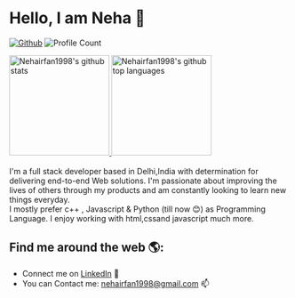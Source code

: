 # Hello, I am Neha 👋
[![Github](https://img.shields.io/github/followers/Nehairfan1998?label=Follow&style=social)](https://github.com/HUSS41N)
![Profile Count](https://komarev.com/ghpvc/?username=Nehairfan1998) 


<a href="https://github.com/HUSS41N">
  <img height="180em" src="https://github-readme-stats.vercel.app/api?username=Nehairfan1998&show_icons=true&theme=merko&count_private=true" alt="Nehairfan1998's github stats" />
  <img height="180em" src="https://github-readme-stats.vercel.app/api/top-langs/?username=Nehairfan1998&theme=merko&layout=compact" alt="Nehairfan1998's github top languages" />
</a>
<br/>
<br/>
I'm a full stack developer based in Delhi,India with determination for delivering end-to-end Web solutions. I'm passionate about improving the lives of others through my products and am constantly looking to learn new things everyday.
<br/>
I mostly prefer c++ , Javascript & Python (till now 😊) as Programming Language. 
I enjoy working with html,cssand javascript much more.

## Find me around the web 🌎:
- Connect me on <a href="https://www.linkedin.com/in/neha-irfan-989264205/">LinkedIn</a> 💼
- You can Contact me: nehairfan1998@gmail.com 📫
